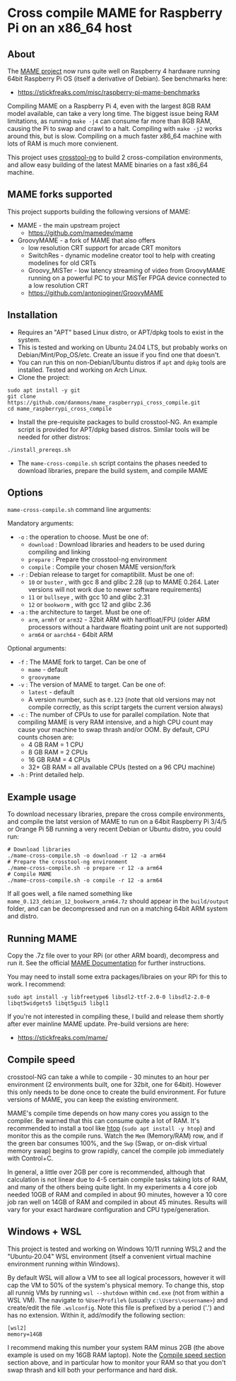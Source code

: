 # Cross compile MAME for Raspberry Pi on an x86_64 host

## About

The [MAME project](https://github.com/mamedev/mame) now runs quite well on Raspberry 4 hardware running 64bit Raspberry Pi OS (itself a derivative of Debian).  See benchmarks here:
* https://stickfreaks.com/misc/raspberry-pi-mame-benchmarks

Compiling MAME on a Raspberry Pi 4, even with the largest 8GB RAM model available, can take a very long time.  The biggest issue being RAM limitations, as running `make -j4` can consume far more than 8GB RAM, causing the Pi to swap and crawl to a halt.  Compiling with `make -j2` works around this, but is slow.  Compiling on a much faster x86_64 machine with lots of RAM is much more convienent.

This project uses [crosstool-ng](https://github.com/crosstool-ng/crosstool-ng) to build 2 cross-compilation environments, and allow easy building of the latest MAME binaries on a fast x86_64 machine.

## MAME forks supported

This project supports building the following versions of MAME:

* MAME - the main upstream project
  * https://github.com/mamedev/mame
* GroovyMAME - a fork of MAME that also offers
  * low resolution CRT support for arcade CRT monitors
  * SwitchRes - dynamic modeline creator tool to help with creating modelines for old CRTs
  * Groovy_MiSTer - low latency streaming of video from GroovyMAME running on a powerful PC to your MiSTer FPGA device connected to a low resolution CRT
  * https://github.com/antonioginer/GroovyMAME

## Installation

* Requires an "APT" based Linux distro, or APT/dpkg tools to exist in the system.
* This is tested and working on Ubuntu 24.04 LTS, but probably works on Debian/Mint/Pop_OS/etc.  Create an issue if you find one that doesn't. 
* You can run this on non-Debian/Ubuntu distros if `apt` and `dpkg` tools are installed.  Tested and working on Arch Linux. 
* Clone the project:
```
sudo apt install -y git
git clone https://github.com/danmons/mame_raspberrypi_cross_compile.git
cd mame_raspberrypi_cross_compile
```
* Install the pre-requisite packages to build crosstool-NG. An example script is provided for APT/dpkg based distros. Similar tools will be needed for other distros:
```
./install_prereqs.sh
```
* The `mame-cross-compile.sh` script contains the phases needed to download libraries, prepare the build system, and compile MAME

## Options

`mame-cross-compile.sh` command line arguments:

Mandatory arguments:

* `-o` : the operation to choose.  Must be one of:
  * `download` : Download libraries and headers to be used during compiling and linking
  * `prepare` : Prepare the crosstool-ng environment
  * `compile` : Compile your chosen MAME version/fork
* `-r` : Debian release to target for comaptibilit.  Must be one of:
  * `10` or `buster` , with gcc 8 and glibc 2.28 (up to MAME 0.264. Later versions will not work due to newer software requirements)
  * `11` or `bullseye` , with gcc 10 and glibc 2.31
  * `12` or `bookworm` , with gcc 12 and glibc 2.36
* `-a` : the architecture to target.  Must be one of:
  * `arm`, `armhf` or `arm32` -  32bit ARM with hardfloat/FPU (older ARM processors without a hardware floating point unit are not supported)
  * `arm64` or `aarch64` - 64bit ARM

Optional arguments:

* `-f` : The MAME fork to target. Can be one of
  * `mame` - default
  * `groovymame`
* `-v` : The version of MAME to target.  Can be one of:
  * `latest` - default
  * A version number, such as `0.123` (note that old versions may not compile correctly, as this script targets the current version always)
* `-c` : The number of CPUs to use for parallel compilation.  Note that compiling MAME is very RAM intensive, and a high CPU count may cause your machine to swap thrash and/or OOM. By default, CPU counts chosen are:
  * 4 GB RAM = 1 CPU
  * 8 GB RAM = 2 CPUs
  * 16 GB RAM = 4 CPUs
  * 32+ GB RAM = all available CPUs (tested on a 96 CPU machine)
* `-h` : Print detailed help. 

## Example usage

To download necessary libraries, prepare the cross compile environments, and compile the latst version of MAME to run on a 64bit Raspberry Pi 3/4/5 or Orange Pi 5B running a very recent Debian or Ubuntu distro, you could run:

```
# Download libraries
./mame-cross-compile.sh -o download -r 12 -a arm64
# Prepare the crosstool-ng environment
./mame-cross-compile.sh -o prepare -r 12 -a arm64
# Compile MAME
./mame-cross-compile.sh -o compile -r 12 -a arm64
```

If all goes well, a file named something like `mame_0.123_debian_12_bookworm_arm64.7z` should appear in the `build/output` folder, and can be decompressed and run on a matching 64bit ARM system and distro. 

## Running MAME

Copy the .7z file over to your RPi (or other ARM board), decompress and run it.  See the official [MAME Documentation](https://docs.mamedev.org/) for further instructions. 

You may need to install some extra packages/libraies on your RPi for this to work.  I recommend:
```
sudo apt install -y libfreetype6 libsdl2-ttf-2.0-0 libsdl2-2.0-0 libqt5widgets5 libqt5gui5 libgl1
```

If you're not interested in compiling these, I build and release them shortly after ever mainline MAME update.  Pre-build versions are here:
* https://stickfreaks.com/mame/

## Compile speed

crosstool-NG can take a while to compile - 30 minutes to an hour per environment (2 environments built, one for 32bit, one for 64bit).  However this only needs to be done once to create the build environment. For future versions of MAME, you can keep the existing environment.

MAME's compile time depends on how many cores you assign to the compiler. Be warned that this can consume quite a lot of RAM.  It's recommended to install a tool like [htop](https://htop.dev) (`sudo apt install -y htop`) and monitor this as the compile runs.  Watch the `Mem` (Memory/RAM) row, and if the green bar consumes 100%, and the `Swp` (Swap, or on-disk virtual memory swap) begins to grow rapidly, cancel the compile job immediately with Control+C. 

In general, a little over 2GB per core is recommended, although that calculation is not linear due to 4-5 certain compile tasks taking lots of RAM, and many of the others being quite light.  In my experiments a 4 core job needed 10GB of RAM and compiled in about 90 minutes, however a 10 core job ran well on 14GB of RAM and compiled in about 45 minutes.  Results will vary for your exact hardware configuration and CPU type/generation. 

## Windows + WSL

This project is tested and working on Windows 10/11 running WSL2 and the "Ubuntu-20.04" WSL environment (itself a convenient virtual machine environment running within Windows).

By default WSL will allow a VM to see all logical processors, however it will cap the VM to 50% of the system's physical memory.  To change this, stop all runnig VMs by running `wsl --shutdown` within `cmd.exe` (not from within a WSL VM).  The navigate to `%UserProfile%` (usually `c:\Users\<username>`) and create/edit the file `.wslconfig`.  Note this file is prefixed by a period ('.') and has no extension.  Within it, add/modify the following section:

```
[wsl2]
memory=14GB
```

I recommend making this number your system RAM minus 2GB (the above example is used on my 16GB RAM laptop). Note the  [Compile speed section](#Compile-speed) section above, and in particular how to monitor your RAM so that you don't swap thrash and kill both your performance and hard disk.
